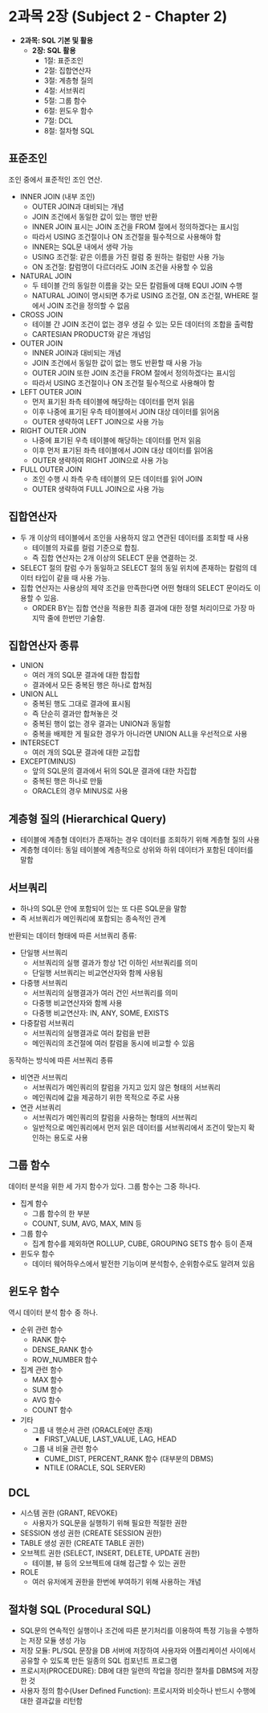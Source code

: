 
# 2과목 2장 (Subject 2 - Chapter 2)

* **2과목: SQL 기본 및 활용**
  * **2장: SQL 활용**
    * 1절: 표준조인
    * 2절: 집합연산자
    * 3절: 계층형 질의
    * 4절: 서브쿼리
    * 5절: 그룹 함수
    * 6절: 윈도우 함수
    * 7절: DCL
    * 8절: 절차형 SQL

## 표준조인

조인 중에서 표준적인 조인 연산.

* INNER JOIN (내부 조인)
  * OUTER JOIN과 대비되는 개념
  * JOIN 조건에서 동일한 값이 있는 행만 반환
  * INNER JOIN 표시는 JOIN 조건을 FROM 절에서 정의하겠다는 표시임
  * 따라서 USING 조건절이나 ON 조건절을 필수적으로 사용해야 함
  * INNER는 SQL문 내에서 생략 가능
  * USING 조건절: 같은 이름을 가진 컬럼 중 원하는 컬럼만 사용 가능
  * ON 조건절: 칼럼명이 다르더라도 JOIN 조건을 사용할 수 있음
* NATURAL JOIN
  * 두 테이블 간의 동일한 이름을 갖는 모든 칼럼들에 대해 EQUI JOIN 수행
  * NATURAL JOIN이 명시되면 추가로 USING 조건절, ON 조건절, WHERE 절에서 JOIN 조건을 정의할 수 없음
* CROSS JOIN
  * 테이블 간 JOIN 조건이 없는 경우 생길 수 있는 모든 데이터의 조합을 출력함
  * CARTESIAN PRODUCT와 같은 개념임
* OUTER JOIN
  * INNER JOIN과 대비되는 개념
  * JOIN 조건에서 동일한 값이 없는 행도 반환할 때 사용 가능
  * OUTER JOIN 또한 JOIN 조건을 FROM 절에서 정의하겠다는 표시임
  * 따라서 USING 조건절이나 ON 조건절 필수적으로 사용해야 함
* LEFT OUTER JOIN
  * 먼저 표기된 좌측 테이블에 해당하는 데이터를 먼저 읽음
  * 이후 나중에 표기된 우측 테이블에서 JOIN 대상 데이터를 읽어옴
  * OUTER 생략하여 LEFT JOIN으로 사용 가능
* RIGHT OUTER JOIN
  * 나중에 표기된 우측 테이블에 해당하는 데이터를 먼저 읽음
  * 이후 먼저 표기된 좌측 테이블에서 JOIN 대상 데이터를 읽어옴
  * OUTER 생략하여 RIGHT JOIN으로 사용 가능
* FULL OUTER JOIN
  * 조인 수행 시 좌측 우측 테이블의 모든 데이터를 읽어 JOIN
  * OUTER 생략하여 FULL JOIN으로 사용 가능

## 집합연산자

* 두 개 이상의 테이블에서 조인을 사용하지 않고 연관된 데이터를 조회할 때 사용
  * 테이블의 자료를 컬럼 기준으로 합침.
  * 즉 집합 연산자는 2개 이상의 SELECT 문을 연결하는 것.
* SELECT 절의 칼럼 수가 동일하고 SELECT 절의 동일 위치에 존재하는 칼럼의 데이터 타입이 같을 때 사용 가능.
* 집합 연산자는 사용상의 제약 조건을 만족한다면 어떤 형태의 SELECT 문이라도 이용할 수 있음.
  * ORDER BY는 집합 연산을 적용한 최종 결과에 대한 정렬 처리이므로 가장 마지막 줄에 한번만 기술함.

## 집합연산자 종류

* UNION
  * 여러 개의 SQL문 결과에 대한 합집합
  * 결과에서 모든 중복된 행은 하나로 합쳐짐
* UNION ALL
  * 중복된 행도 그대로 결과에 표시됨
  * 즉 단순히 결과만 합쳐놓은 것
  * 중복된 행이 없는 경우 결과는 UNION과 동일함
  * 중복을 배제한 게 필요한 경우가 아니라면 UNION ALL을 우선적으로 사용
* INTERSECT
  * 여러 개의 SQL문 결과에 대한 교집합
* EXCEPT(MINUS)
  * 앞의 SQL문의 결과에서 뒤의 SQL문 결과에 대한 차집합
  * 중복된 행은 하나로 만듦
  * ORACLE의 경우 MINUS로 사용

## 계층형 질의 (Hierarchical Query)

* 테이블에 계층형 데이터가 존재하는 경우 데이터를 조회하기 위해 계층형 질의 사용
* 계층형 데이터: 동일 테이블에 계층적으로 상위와 하위 데이터가 포함된 데이터를 말함

## 서브쿼리

* 하나의 SQL문 안에 포함되어 있는 또 다른 SQL문을 말함
* 즉 서브쿼리가 메인쿼리에 포함되는 종속적인 관계

반환되는 데이터 형태에 따른 서브쿼리 종류:

* 단일행 서브쿼리
  * 서브쿼리의 실행 결과가 항상 1건 이하인 서브쿼리를 의미
  * 단일행 서브쿼리는 비교연산자와 함께 사용됨
* 다중행 서브쿼리
  * 서브쿼리의 실행결과가 여러 건인 서브쿼리를 의미
  * 다중행 비교연산자와 함께 사용
  * 다중행 비교연산자: IN, ANY, SOME, EXISTS
* 다중칼럼 서브쿼리
  * 서브쿼리의 실행결과로 여러 칼럼을 반환
  * 메인쿼리의 조건절에 여러 칼럼을 동시에 비교할 수 있음

동작하는 방식에 따른 서브쿼리 종류

* 비연관 서브쿼리
  * 서브쿼리가 메인쿼리의 칼럼을 가지고 있지 않은 형태의 서브쿼리
  * 메인쿼리에 값을 제공하기 위한 목적으로 주로 사용
* 연관 서브쿼리
  * 서브쿼리가 메인쿼리의 칼럼을 사용하는 형태의 서브쿼리
  * 일반적으로 메인쿼리에서 먼저 읽은 데이터를 서브쿼리에서 조건이 맞는지 확인하는 용도로 사용

## 그룹 함수

데이터 분석을 위한 세 가지 함수가 있다. 그룹 함수는 그중 하나다.

* 집계 함수
  * 그룹 함수의 한 부분
  * COUNT, SUM, AVG, MAX, MIN 등
* 그룹 함수
  * 집계 함수를 제외하면 ROLLUP, CUBE, GROUPING SETS 함수 등이 존재
* 윈도우 함수
  * 데이터 웨어하우스에서 발전한 기능이며 분석함수, 순위함수로도 알려져 있음

## 윈도우 함수

역시 데이터 분석 함수 중 하나.

* 순위 관련 함수
  * RANK 함수
  * DENSE_RANK 함수
  * ROW_NUMBER 함수
* 집계 관련 함수
  * MAX 함수
  * SUM 함수
  * AVG 함수
  * COUNT 함수
* 기타
  * 그룹 내 행순서 관련 (ORACLE에만 존재)
    * FIRST_VALUE, LAST_VALUE, LAG, HEAD
  * 그룹 내 비율 관련 함수
    * CUME_DIST, PERCENT_RANK 함수 (대부분의 DBMS)
    * NTILE (ORACLE, SQL SERVER)

## DCL

* 시스템 권한 (GRANT, REVOKE)
  * 사용자가 SQL문을 실행하기 위해 필요한 적절한 권한
* SESSION 생성 권한 (CREATE SESSION 권한)
* TABLE 생성 권한 (CREATE TABLE 권한)
* 오브젝트 권한 (SELECT, INSERT, DELETE, UPDATE 권한)
  * 테이블, 뷰 등의 오브젝트에 대해 접근할 수 있는 권한
* ROLE
  * 여러 유저에게 권한을 한번에 부여하기 위해 사용하는 개념

## 절차형 SQL (Procedural SQL)

* SQL문의 연속적인 실행이나 조건에 따른 분기처리를 이용하여 특정 기능을 수행하는 저장 모듈 생성 가능
* 저장 모듈: PL/SQL 문장을 DB 서버에 저장하여 사용자와 어플리케이션 사이에서 공유할 수 있도록 만든 일종의 SQL 컴포넌트 프로그램
* 프로시저(PROCEDURE): DB에 대한 일련의 작업을 정리한 절차를 DBMS에 저장한 것
* 사용자 정의 함수(User Defined Function): 프로시저와 비슷하나 반드시 수행에 대한 결과값을 리턴함
